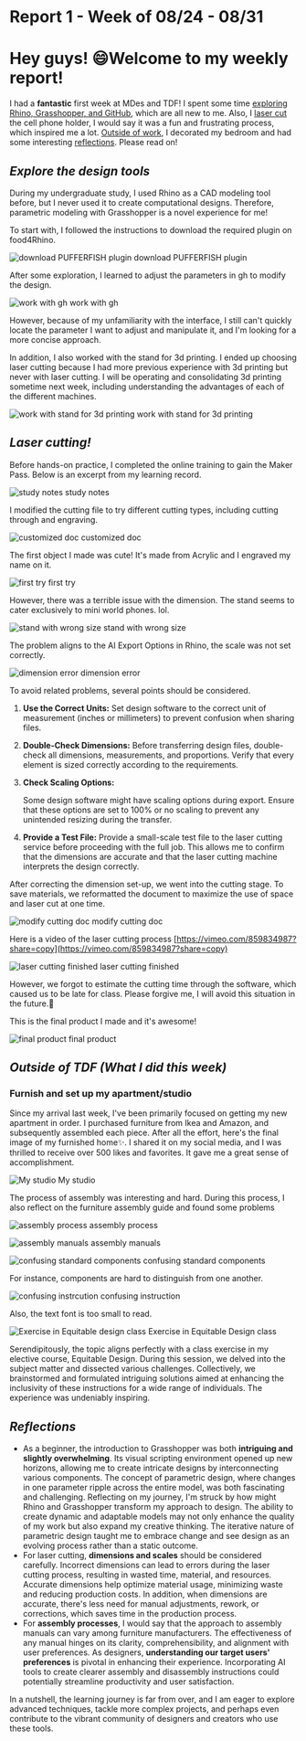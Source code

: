 # Report 1 - Week of 08/24 - 08/31

# Hey guys! 😄Welcome to my weekly report!

I had a **fantastic** first week at MDes and TDF! I spent some time [exploring Rhino, Grasshopper, and GitHub](https://github.com/Berkeley-MDes/tdf-fa23-Yukihan528/blob/main/weekly%20report/Report%201%20-%20Week%20of%2008%2024%20-%2008%2031%20d43654518cc241ea938e8c26bf6f73fe.md#explore-the-design-tools), which are all new to me. Also, I [laser cut](https://github.com/Berkeley-MDes/tdf-fa23-Yukihan528/blob/main/weekly%20report/Report%201%20-%20Week%20of%2008%2024%20-%2008%2031%20d43654518cc241ea938e8c26bf6f73fe.md#laser-cutting) the cell phone holder, I would say it was a fun and frustrating process, which inspired me a lot. [Outside of work](https://github.com/Berkeley-MDes/tdf-fa23-Yukihan528/blob/main/weekly%20report/Report%201%20-%20Week%20of%2008%2024%20-%2008%2031%20d43654518cc241ea938e8c26bf6f73fe.md#outside-of-tdf-what-i-did-this-week), I decorated my bedroom and had some interesting [reflections](https://github.com/Berkeley-MDes/tdf-fa23-Yukihan528/blob/main/weekly%20report/Report%201%20-%20Week%20of%2008%2024%20-%2008%2031%20d43654518cc241ea938e8c26bf6f73fe.md#reflections). Please read on!

## *Explore the design tools*

During my undergraduate study, I used Rhino as a CAD modeling tool before, but I never used it to create computational designs. Therefore, parametric modeling with Grasshopper is a novel experience for me!

To start with, I followed the instructions to download the required plugin on food4Rhino.

![download PUFFERFISH plugin](Report%201%20-%20Week%20of%2008%2024%20-%2008%2031%20d43654518cc241ea938e8c26bf6f73fe/download_PUFFERFISH_plugin.jpeg)
download PUFFERFISH plugin

After some exploration, I learned to adjust the parameters in gh to modify the design.

![work with gh](Report%201%20-%20Week%20of%2008%2024%20-%2008%2031%20d43654518cc241ea938e8c26bf6f73fe/work_with_gh.jpeg)
work with gh

However, because of my unfamiliarity with the interface, I still can't quickly locate the parameter I want to adjust and manipulate it, and I'm looking for a more concise approach.

In addition, I also worked with the stand for 3d printing. I ended up choosing laser cutting because I had more previous experience with 3d printing but never with laser cutting. I will be operating and consolidating 3d printing sometime next week, including understanding the advantages of each of the different machines.

![work with stand for 3d printing](Report%201%20-%20Week%20of%2008%2024%20-%2008%2031%20d43654518cc241ea938e8c26bf6f73fe/work_with_stand_for_3d_printing.jpeg)
work with stand for 3d printing

## *Laser cutting!*

Before hands-on practice, I completed the online training to gain the Maker Pass. Below is an excerpt from my learning record.

![study notes](Report%201%20-%20Week%20of%2008%2024%20-%2008%2031%20d43654518cc241ea938e8c26bf6f73fe/study_notes.jpg)
study notes

I modified the cutting file to try different cutting types, including cutting through and engraving. 

![customized doc](Report%201%20-%20Week%20of%2008%2024%20-%2008%2031%20d43654518cc241ea938e8c26bf6f73fe/customized_doc.jpg)
customized doc

The first object I made was cute! It's made from Acrylic and I engraved my name on it.

![first try](Report%201%20-%20Week%20of%2008%2024%20-%2008%2031%20d43654518cc241ea938e8c26bf6f73fe/first_try.jpg)
first try

However, there was a terrible issue with the dimension. The stand seems to cater exclusively to mini world phones. lol.

![stand with wrong size](Report%201%20-%20Week%20of%2008%2024%20-%2008%2031%20d43654518cc241ea938e8c26bf6f73fe/stand_with_wrong_size.jpg)
stand with wrong size

The problem aligns to the AI Export Options in Rhino, the scale was not set correctly.

![dimension error](Report%201%20-%20Week%20of%2008%2024%20-%2008%2031%20d43654518cc241ea938e8c26bf6f73fe/dimension_error.jpeg)
dimension error

To avoid related problems, several points should be considered.

1. **Use the Correct Units:**
Set design software to the correct unit of measurement (inches or millimeters) to prevent confusion when sharing files.
2. **Double-Check Dimensions:**
Before transferring design files, double-check all dimensions, measurements, and proportions. Verify that every element is sized correctly according to the requirements.
3. **Check Scaling Options:**
    
    Some design software might have scaling options during export. Ensure that these options are set to 100% or no scaling to prevent any unintended resizing during the transfer.
    
4. **Provide a Test File:**
Provide a small-scale test file to the laser cutting service before proceeding with the full job. This allows me to confirm that the dimensions are accurate and that the laser cutting machine interprets the design correctly.

After correcting the dimension set-up, we went into the cutting stage. To save materials, we reformatted the document to maximize the use of space and laser cut at one time.

![modify cutting doc](Report%201%20-%20Week%20of%2008%2024%20-%2008%2031%20d43654518cc241ea938e8c26bf6f73fe/modify_cutting_doc.jpg)
modify cutting doc

Here is a video of the laser cutting process 
[https://vimeo.com/859834987?share=copy](https://vimeo.com/859834987?share=copy)

![laser cutting finished](Report%201%20-%20Week%20of%2008%2024%20-%2008%2031%20d43654518cc241ea938e8c26bf6f73fe/laser_cutting_finished.jpg)
laser cutting finished

However, we forgot to estimate the cutting time through the software, which caused us to be late for class. Please forgive me, I will avoid this situation in the future.🧎

This is the final product I made and it's awesome!

![final product](Report%201%20-%20Week%20of%2008%2024%20-%2008%2031%20d43654518cc241ea938e8c26bf6f73fe/final_product.jpg)
final product

## *Outside of TDF (What I did this week)*

### **Furnish and set up my apartment/studio**

Since my arrival last week, I've been primarily focused on getting my new apartment in order. I purchased furniture from Ikea and Amazon, and subsequently assembled each piece. After all the effort, here's the final image of my furnished home✨. I shared it on my social media, and I was thrilled to receive over 500 likes and favorites. It gave me a great sense of accomplishment.

![My studio](Report%201%20-%20Week%20of%2008%2024%20-%2008%2031%20d43654518cc241ea938e8c26bf6f73fe/my_studio.jpg)
My studio

The process of assembly was interesting and hard. During this process, I also reflect on  the furniture assembly guide and found some problems

![assembly process](Report%201%20-%20Week%20of%2008%2024%20-%2008%2031%20d43654518cc241ea938e8c26bf6f73fe/assembly_process.jpg)
assembly process

![assembly manuals](Report%201%20-%20Week%20of%2008%2024%20-%2008%2031%20d43654518cc241ea938e8c26bf6f73fe/assembly_manuals.jpg)
assembly manuals

![confusing standard components](Report%201%20-%20Week%20of%2008%2024%20-%2008%2031%20d43654518cc241ea938e8c26bf6f73fe/confusing_standard_components.jpg)
confusing standard components

For instance, components are hard to distinguish from one another.

![confusing instrcution](Report%201%20-%20Week%20of%2008%2024%20-%2008%2031%20d43654518cc241ea938e8c26bf6f73fe/confusing_instruction.jpg)
confusing instruction

Also, the text font is too small to read.

![Exercise in Equitable design class](Report%201%20-%20Week%20of%2008%2024%20-%2008%2031%20d43654518cc241ea938e8c26bf6f73fe/Exercise_in_Equitable_design_class.png)
Exercise in Equitable Design class

Serendipitously, the topic aligns perfectly with a class exercise in my elective course, Equitable Design. During this session, we delved into the subject matter and dissected various challenges. Collectively, we brainstormed and formulated intriguing solutions aimed at enhancing the inclusivity of these instructions for a wide range of individuals. The experience was undeniably inspiring.

## *Reflections*

- As a beginner, the introduction to Grasshopper was both **intriguing and slightly overwhelming**. Its visual scripting environment opened up new horizons, allowing me to create intricate designs by interconnecting various components. The concept of parametric design, where changes in one parameter ripple across the entire model, was both fascinating and challenging. Reflecting on my journey, I'm struck by how might Rhino and Grasshopper transform my approach to design. The ability to create dynamic and adaptable models may not only enhance the quality of my work but also expand my creative thinking. The iterative nature of parametric design taught me to embrace change and see design as an evolving process rather than a static outcome.
- For laser cutting, **dimensions and scales** should be considered carefully. Incorrect dimensions can lead to errors during the laser cutting process, resulting in wasted time, material, and resources. Accurate dimensions help optimize material usage, minimizing waste and reducing production costs. In addition, when dimensions are accurate, there's less need for manual adjustments, rework, or corrections, which saves time in the production process.
- For **assembly processes**, I would say that the approach to assembly manuals can vary among furniture manufacturers. The effectiveness of any manual hinges on its clarity, comprehensibility, and alignment with user preferences. As designers, **understanding our target users' preferences** is pivotal in enhancing their experience. Incorporating AI tools to create clearer assembly and disassembly instructions could potentially streamline productivity and user satisfaction.

In a nutshell, the learning journey is far from over, and I am eager to explore advanced techniques, tackle more complex projects, and perhaps even contribute to the vibrant community of designers and creators who use these tools.
